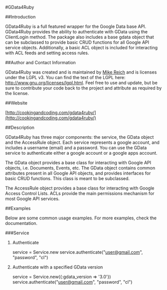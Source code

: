 #GData4Ruby

##Introduction

GData4Ruby is a full featured wrapper for the Google Data base API.  GData4Ruby provides the ability
to authenticate with GData using the ClientLogin method.  The package also includes a base gdata object 
that can be subclassed to provide basic CRUD functions for all Google API service objects.  Additionally,
a basic ACL object is included for interacting with ACL feeds and setting access rules.

##Author and Contact Information

GData4Ruby was created and is maintained by [Mike Reich](mailto:mike@seabourneconsulting.com]) 
and is licenses under the LGPL v3.  You can find the text of the LGPL 
here: http://www.gnu.org/licenses/lgpl.html.  Feel free to use and update, but be sure to contribute your
code back to the project and attribute as required by the license.

##Website

[http://cookingandcoding.com/gdata4ruby/](http://cookingandcoding.com/gdata4ruby/)

##Description

GData4Ruby has three major components: the service, the GData object and the AccessRule object.  Each service
represents a google account, and includes a username (email) and a password.  You can use the GData service
to authenticate either a google account or a google apps account.

The GData object provides a base class for interacting with Google API objects, i.e. Documents, Events, etc.  The GData object contains common attributes present in all Google API objects, and provides interfaces for basic CRUD functions.  This class is meant to be subclassed.

The AccessRule object provides a base class for interacting with Google Access Control Lists.  ACLs provide the main permissions mechanism for most Google API services.

##Examples

Below are some common usage examples.  For more examples, check the documentation.

###Service

1. Authenticate

    service = Service.new
    service.authenticate("user@gmail.com", "password", "cl")

2. Authenticate with a specified GData version

    service = Service.new({:gdata_version => '3.0'})
    service.authenticate("user@gmail.com", "password", "cl")
